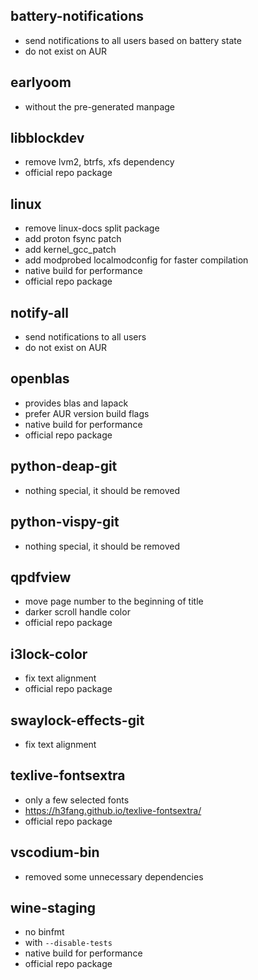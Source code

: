 ## battery-notifications
- send notifications to all users based on battery state
- do not exist on AUR

## earlyoom
- without the pre-generated manpage

## libblockdev
- remove lvm2, btrfs, xfs dependency
- official repo package

## linux
- remove linux-docs split package
- add proton fsync patch
- add kernel_gcc_patch
- add modprobed localmodconfig for faster compilation
- native build for performance
- official repo package

## notify-all
- send notifications to all users
- do not exist on AUR

## openblas
- provides blas and lapack
- prefer AUR version build flags
- native build for performance
- official repo package

## python-deap-git
- nothing special, it should be removed

## python-vispy-git
- nothing special, it should be removed

## qpdfview
- move page number to the beginning of title
- darker scroll handle color
- official repo package

## i3lock-color
- fix text alignment
- official repo package

## swaylock-effects-git
- fix text alignment

## texlive-fontsextra
- only a few selected fonts
- https://h3fang.github.io/texlive-fontsextra/
- official repo package

## vscodium-bin
- removed some unnecessary dependencies

## wine-staging
- no binfmt
- with `--disable-tests`
- native build for performance
- official repo package